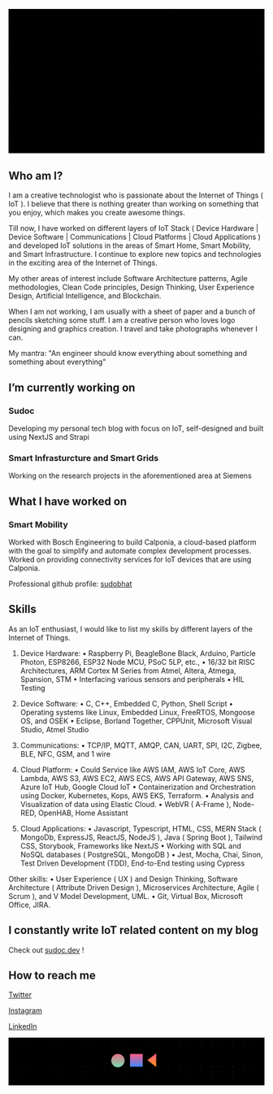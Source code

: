 ![Hello, I am Sudo Bhat](./hello.gif)

## Who am I?

I am a creative technologist who is passionate about the Internet of Things ( IoT ). I believe that there is nothing greater than working on something that you enjoy, which makes you create awesome things.

Till now, I have worked on different layers of IoT Stack ( Device Hardware | Device Software | Communications | Cloud Platforms | Cloud Applications ) and developed IoT solutions in the areas of Smart Home, Smart Mobility, and Smart Infrastructure. I continue to explore new topics and technologies in the exciting area of the Internet of Things. 

My other areas of interest include Software Architecture patterns, Agile methodologies, Clean Code principles, Design Thinking, User Experience Design, Artificial Intelligence, and Blockchain.

When I am not working, I am usually with a sheet of paper and a bunch of pencils sketching some stuff. I am a creative person who loves logo designing and graphics creation. I travel and take photographs whenever I can.

My mantra: "An engineer should know everything about something and something about everything"

## I’m currently working on

### Sudoc
Developing my personal tech blog with focus on IoT, self-designed and built using NextJS and Strapi

### Smart Infrasturcture and Smart Grids
Working on the research projects in the aforementioned area at Siemens

## What I have worked on

### Smart Mobility
Worked with Bosch Engineering to build Calponia, a cloud-based platform with the goal to simplify and automate complex development processes.
Worked on providing connectivity services for IoT devices that are using Calponia.

Professional github profile: [sudobhat](https://github.com/sudobhat)

## Skills

As an IoT enthusiast, I would like to list my skills by different layers of the Internet of Things.

1) Device Hardware:
 • Raspberry Pi, BeagleBone Black, Arduino, Particle Photon, ESP8266, ESP32 Node MCU, PSoC 5LP, etc.,
 • 16/32 bit RISC Architectures, ARM Cortex M Series from Atmel, Altera, Atmega, Spansion, STM
 • Interfacing various sensors and peripherals
 • HIL Testing
 
2) Device Software:
 • C, C++, Embedded C, Python, Shell Script
 • Operating systems like Linux, Embedded Linux, FreeRTOS, Mongoose OS, and OSEK
 • Eclipse, Borland Together, CPPUnit, Microsoft Visual Studio, Atmel Studio

3) Communications:
 • TCP/IP, MQTT, AMQP, CAN, UART, SPI, I2C, Zigbee, BLE, NFC, GSM, and 1 wire

4) Cloud Platform:
 • Could Service like AWS IAM, AWS IoT Core, AWS Lambda, AWS S3, AWS EC2, AWS ECS, AWS API Gateway, AWS SNS, Azure IoT Hub, Google Cloud IoT
 • Containerization and Orchestration using Docker, Kubernetes, Kops, AWS EKS, Terraform. 
 • Analysis and Visualization of data using Elastic Cloud. 
 • WebVR ( A-Frame ), Node-RED, OpenHAB, Home Assistant

5) Cloud Applications:
 • Javascript, Typescript, HTML, CSS, MERN Stack ( MongoDb, ExpressJS, ReactJS, NodeJS ), Java ( Spring Boot ), Tailwind CSS, Storybook, Frameworks like NextJS
 • Working with SQL and NoSQL databases ( PostgreSQL, MongoDB )
 • Jest, Mocha, Chai, Sinon, Test Driven Development (TDD), End-to-End testing using Cypress

Other skills: 
 • User Experience ( UX ) and Design Thinking, Software Architecture ( Attribute Driven Design ), Microservices Architecture, Agile ( Scrum ), and V Model Development, UML.
 • Git, Virtual Box, Microsoft Office, JIRA. 

## I constantly write IoT related content on my blog 

Check out [sudoc.dev](https://sudoc.dev) !

## How to reach me

[Twitter](https://www.twitter.com/sudobhat)

[Instagram](https://www.instagram.com/le_sudarshan)

[LinkedIn](https://www.linkedin.com/in/sudarshangbhat)

![Ciao!](./footer.png)
